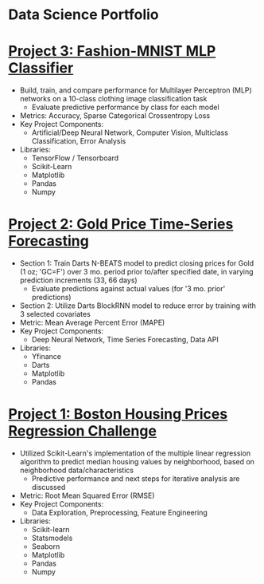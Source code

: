 # Data Science Portfolio

# [Project 3: Fashion-MNIST MLP Classifier](https://github.com/DomS1080/Data-Science/blob/main/Projects/Deep%20Neural%20Network/Fashion-MNIST%20Classification/F-MNIST%20Tensorflow%20MLP.ipynb)
   - Build, train, and compare performance for Multilayer Perceptron (MLP) networks on a 10-class clothing image classification task
     * Evaluate predictive performance by class for each model
   - Metrics: Accuracy, Sparse Categorical Crossentropy Loss
   - Key Project Components:
     * Artificial/Deep Neural Network, Computer Vision, Multiclass Classification, Error Analysis
   - Libraries:
     * TensorFlow / Tensorboard
     * Scikit-Learn
     * Matplotlib
     * Pandas
     * Numpy

# [Project 2: Gold Price Time-Series Forecasting](https://github.com/DomS1080/Data-Science/blob/main/Projects/Supervised%20Learning/Gold%20Futures%20Time%20Series%20Forecasting/Gold%20Darts%20N-BEATS%20BlockRNN.ipynb)
   - Section 1: Train Darts N-BEATS model to predict closing prices for Gold (1 oz; 'GC=F') over 3 mo. period prior to/after specified date, in varying prediction increments (33, 66 days)
     * Evaluate predictions against actual values (for '3 mo. prior' predictions)
   - Section 2: Utilize Darts BlockRNN model to reduce error by training with 3 selected covariates
   - Metric: Mean Average Percent Error (MAPE)
   - Key Project Components:
     * Deep Neural Network, Time Series Forecasting, Data API
   - Libraries:
     * Yfinance
     * Darts
     * Matplotlib
     * Pandas

# [Project 1: Boston Housing Prices Regression Challenge](https://github.com/DomS1080/Data-Science/blob/main/Projects/Supervised%20Learning/Boston%20Housing%20Prices%20Regression/Boston%20Multiple%20Linear%20Regression.ipynb)
   - Utilized Scikit-Learn's implementation of the multiple linear regression algorithm to predict median housing values by neighborhood, based on neighborhood data/characteristics
     * Predictive performance and next steps for iterative analysis are discussed
   - Metric: Root Mean Squared Error (RMSE)
   - Key Project Components:
     * Data Exploration, Preprocessing, Feature Engineering
   - Libraries:
     * Scikit-learn
     * Statsmodels
     * Seaborn
     * Matplotlib
     * Pandas
     * Numpy
